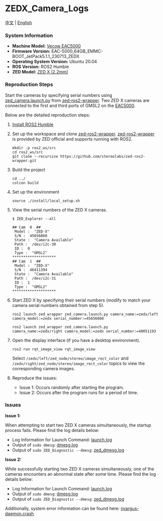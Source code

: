 # ZEDX_Camera_Logs

[中文](./README_CN.md) | [English](./README.md)

### System Information

- **Machine Model:** [Vecow EAC5000](https://www.vecow.com/dispPageBox/vecow/VecowCT.aspx?ddsPageID=PRODUCTDTL_EN&dbid=4852986947)
- **Firmware Version:** EAC-5000_64GB_EMMC-BOOT_JetPack5.1.1_230713_ZEDX
- **Operating System Version:** Ubuntu 20.04
- **ROS Version:** ROS2 Humble
- **ZED Model:** [ZED X (2.2mm)](https://store.stereolabs.com/products/zed-x-stereo-camera)

### Reproduction Steps

Start the cameras by specifying serial numbers using [zed_camera.launch.py](https://github.com/stereolabs/zed-ros2-wrapper/blob/master/zed_wrapper/launch/zed_camera.launch.py) from [zed-ros2-wrapper](https://github.com/stereolabs/zed-ros2-wrapper). Two ZED X cameras are connected to the first and third ports of GMSL2 on the [EAC5000](https://www.vecow.com/dispPageBox/vecow/VecowCT.aspx?ddsPageID=PRODUCTDTL_EN&dbid=4852986947).

Below are the detailed reproduction steps:

1. [Install ROS2 Humble](https://nvidia-isaac-ros.github.io/getting_started/isaac_ros_buildfarm_cdn.html#install-ros-2-packages)

2. Set up the workspace and clone [zed-ros2-wrapper](https://github.com/stereolabs/zed-ros2-wrapper). [zed-ros2-wrapper](https://github.com/stereolabs/zed-ros2-wrapper) is provided by ZED official and supports running with ROS2.

    ```
    mkdir -p ros2_ws/src
    cd ros2_ws/src
    git clone --recursive https://github.com/stereolabs/zed-ros2-wrapper.git
    ```

3. Build the project

    ```
    cd ../
    colcon build
    ```

4. Set up the environment

    ```
    source ./install/local_setup.sh
    ```

5. View the serial numbers of the ZED X cameras.

    ```
    $ ZED_Explorer --all
    
    ## Cam  0  ##
     Model :  "ZED-X"
     S/N :  45656860
     State :  "Camera Available"
     Path :  /dev/i2c-30
     ID :  0
     Type :  "GMSL2"
    ********************
    ## Cam  1  ##
     Model :  "ZED-X"
     S/N :  46411394
     State :  "Camera Available"
     Path :  /dev/i2c-31
     ID :  1
     Type :  "GMSL2"
    ********************
    ```

6. Start ZED X by specifying their serial numbers (modify to match your camera serial numbers obtained from step 5).

    ```
    ros2 launch zed_wrapper zed_camera.launch.py camera_name:=zedx/left camera_model:=zedx serial_number:=45656860
    ```

    ```
    ros2 launch zed_wrapper zed_camera.launch.py camera_name:=zedx/right camera_model:=zedx serial_number:=40051193
    ```

7. Open the display interface (if you have a desktop environment).

    ```
    ros2 run rqt_image_view rqt_image_view
    ```

    Select `/zedx/left/zed_node/stereo/image_rect_color` and `/zedx/right/zed_node/stereo/image_rect_color` topics to view the corresponding camera images.

8. Reproduce the issues:
   
    - Issue 1: Occurs randomly after starting the program.
    - Issue 2: Occurs after the program runs for a period of time.

### Issues

**Issue 1:**

When attempting to start two ZED X cameras simultaneously, the startup process fails. Please find the log details below:
- Log Information for Launch Command: [launch.log](./logs/20240304/launch.log)
- Output of `sudo dmesg`: [dmesg.log](./logs/20240304/dmesg.log)
- Output of `sudo ZED_Diagnostic --dmesg`: [zed_dmesg.log](./logs/20240304/zed_dmesg.log)

**Issue 2:**

While successfully starting two ZED X cameras simultaneously, one of the cameras encounters an abnormal state after some time. Please find the log details below:
- Log Information for Launch Command: [launch.log](./logs/20240305/launch.log)
- Output of `sudo dmesg`: [dmesg.log](./logs/20240305/dmesg.log)
- Output of `sudo ZED_Diagnostic --dmesg`: [zed_dmesg.log](./logs/20240305/zed_dmesg.log)

Additionally, system error information can be found here: [nvargus-daemon.crash](./logs/20240305/_usr_sbin_nvargus-daemon.0.crash)

